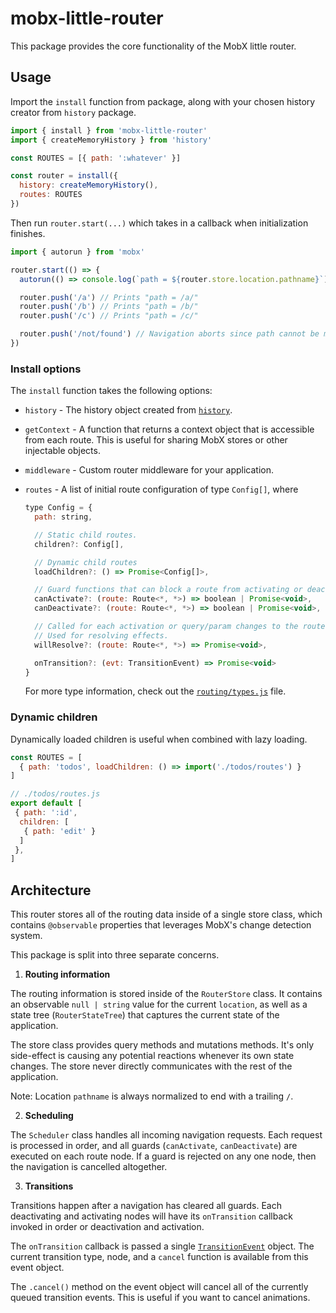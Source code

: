 # mobx-little-router

This package provides the core functionality of the MobX little router.

## Usage

Import the `install` function from package, along with your chosen history creator from `history` package.

```js
import { install } from 'mobx-little-router'
import { createMemoryHistory } from 'history'

const ROUTES = [{ path: ':whatever' }]

const router = install({
  history: createMemoryHistory(),
  routes: ROUTES
})
```

Then run `router.start(...)` which takes in a callback when initialization finishes.

```js
import { autorun } from 'mobx'

router.start(() => {
  autorun(() => console.log(`path = ${router.store.location.pathname}`))

  router.push('/a') // Prints "path = /a/"
  router.push('/b') // Prints "path = /b/"
  router.push('/c') // Prints "path = /c/"

  router.push('/not/found') // Navigation aborts since path cannot be matched from config.
})
```

### Install options

The `install` function takes the following options:

- `history` - The history object created from [`history`](https://github.com/ReactTraining/history/).
- `getContext` - A function that returns a context object that is accessible from each route. This is useful for
  sharing MobX stores or other injectable objects.
- `middleware` - Custom router middleware for your application.
- `routes` - A list of initial route configuration of type `Config[]`, where

  ```js
  type Config = {
    path: string,

    // Static child routes.
    children?: Config[],

    // Dynamic child routes
    loadChildren?: () => Promise<Config[]>,

    // Guard functions that can block a route from activating or deactivating.
    canActivate?: (route: Route<*, *>) => boolean | Promise<void>,
    canDeactivate?: (route: Route<*, *>) => boolean | Promise<void>,

    // Called for each activation or query/param changes to the route.
    // Used for resolving effects.
    willResolve?: (route: Route<*, *>) => Promise<void>,

    onTransition?: (evt: TransitionEvent) => Promise<void>
  }
  ```

  For more type information, check out the [`routing/types.js`](./src/model/types.js)
  file.

### Dynamic children

Dynamically loaded children is useful when combined with lazy loading.

```js
const ROUTES = [
  { path: 'todos', loadChildren: () => import('./todos/routes') }
]

// ./todos/routes.js
export default [
 { path: ':id',
  children: [
   { path: 'edit' }
  ]
 },
]
```

## Architecture

This router stores all of the routing data inside of a single store class, which contains
`@observable` properties that leverages MobX's change detection system.

This package is split into three separate concerns.

1. **Routing information**

  The routing information is stored inside of the `RouterStore` class. It contains
  an observable `null | string` value for the current `location`, as well as a state
  tree (`RouterStateTree`) that captures the current state of the application.

  The store class provides query methods and mutations methods. It's only side-effect
  is causing any potential reactions whenever its own state changes. The store never
  directly communicates with the rest of the application.

  Note: Location `pathname` is always normalized to end with a trailing `/`.

2. **Scheduling**

  The `Scheduler` class handles all incoming navigation requests. Each request is processed
  in order, and all guards (`canActivate`, `canDeactivate`) are executed
  on each route node. If a guard is rejected on any one node, then the navigation
  is cancelled altogether.

3. **Transitions**

  Transitions happen after a navigation has cleared all guards. Each deactivating and activating
  nodes will have its `onTransition` callback invoked in order or deactivation and activation.

  The `onTransition` callback is passed a single [`TransitionEvent`](./src/transitions/types.js)
  object. The current transition type, node, and a `cancel` function is available from this
  event object.

  The `.cancel()` method on the event object will cancel all of the currently queued transition
  events. This is useful if you want to cancel animations.
